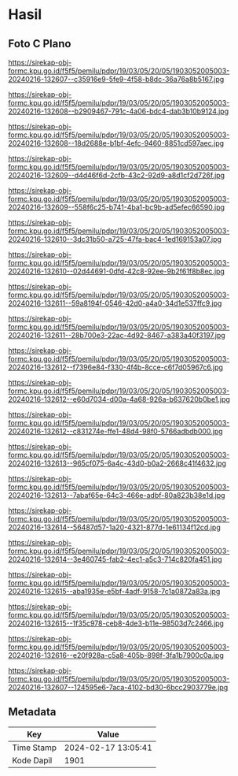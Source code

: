 # Hasil

## Foto C Plano

https://sirekap-obj-formc.kpu.go.id/f5f5/pemilu/pdpr/19/03/05/20/05/1903052005003-20240216-132607--c35916e9-5fe9-4f58-b8dc-36a76a8b5167.jpg

https://sirekap-obj-formc.kpu.go.id/f5f5/pemilu/pdpr/19/03/05/20/05/1903052005003-20240216-132608--b2909467-791c-4a06-bdc4-dab3b10b9124.jpg

https://sirekap-obj-formc.kpu.go.id/f5f5/pemilu/pdpr/19/03/05/20/05/1903052005003-20240216-132608--18d2688e-b1bf-4efc-9460-8851cd597aec.jpg

https://sirekap-obj-formc.kpu.go.id/f5f5/pemilu/pdpr/19/03/05/20/05/1903052005003-20240216-132609--d4d46f6d-2cfb-43c2-92d9-a8d1cf2d726f.jpg

https://sirekap-obj-formc.kpu.go.id/f5f5/pemilu/pdpr/19/03/05/20/05/1903052005003-20240216-132609--558f6c25-b741-4ba1-bc9b-ad5efec66590.jpg

https://sirekap-obj-formc.kpu.go.id/f5f5/pemilu/pdpr/19/03/05/20/05/1903052005003-20240216-132610--3dc31b50-a725-47fa-bac4-1ed169153a07.jpg

https://sirekap-obj-formc.kpu.go.id/f5f5/pemilu/pdpr/19/03/05/20/05/1903052005003-20240216-132610--02d44691-0dfd-42c8-92ee-9b2f61f8b8ec.jpg

https://sirekap-obj-formc.kpu.go.id/f5f5/pemilu/pdpr/19/03/05/20/05/1903052005003-20240216-132611--59a8194f-0546-42d0-a4a0-34d1e537ffc9.jpg

https://sirekap-obj-formc.kpu.go.id/f5f5/pemilu/pdpr/19/03/05/20/05/1903052005003-20240216-132611--28b700e3-22ac-4d92-8467-a383a40f3197.jpg

https://sirekap-obj-formc.kpu.go.id/f5f5/pemilu/pdpr/19/03/05/20/05/1903052005003-20240216-132612--f7396e84-f330-4f4b-8cce-c6f7d05967c6.jpg

https://sirekap-obj-formc.kpu.go.id/f5f5/pemilu/pdpr/19/03/05/20/05/1903052005003-20240216-132612--e60d7034-d00a-4a68-926a-b637620b0be1.jpg

https://sirekap-obj-formc.kpu.go.id/f5f5/pemilu/pdpr/19/03/05/20/05/1903052005003-20240216-132612--c831274e-ffe1-48d4-98f0-5766adbdb000.jpg

https://sirekap-obj-formc.kpu.go.id/f5f5/pemilu/pdpr/19/03/05/20/05/1903052005003-20240216-132613--965cf075-6a4c-43d0-b0a2-2668c41f4632.jpg

https://sirekap-obj-formc.kpu.go.id/f5f5/pemilu/pdpr/19/03/05/20/05/1903052005003-20240216-132613--7abaf65e-64c3-466e-adbf-80a823b38e1d.jpg

https://sirekap-obj-formc.kpu.go.id/f5f5/pemilu/pdpr/19/03/05/20/05/1903052005003-20240216-132614--56487d57-1a20-4321-877d-1e61134f12cd.jpg

https://sirekap-obj-formc.kpu.go.id/f5f5/pemilu/pdpr/19/03/05/20/05/1903052005003-20240216-132614--3e460745-fab2-4ec1-a5c3-714c820fa451.jpg

https://sirekap-obj-formc.kpu.go.id/f5f5/pemilu/pdpr/19/03/05/20/05/1903052005003-20240216-132615--aba1935e-e5bf-4adf-9158-7c1a0872a83a.jpg

https://sirekap-obj-formc.kpu.go.id/f5f5/pemilu/pdpr/19/03/05/20/05/1903052005003-20240216-132615--1f35c978-ceb8-4de3-b11e-98503d7c2466.jpg

https://sirekap-obj-formc.kpu.go.id/f5f5/pemilu/pdpr/19/03/05/20/05/1903052005003-20240216-132616--e20f928a-c5a8-405b-898f-3fa1b7900c0a.jpg

https://sirekap-obj-formc.kpu.go.id/f5f5/pemilu/pdpr/19/03/05/20/05/1903052005003-20240216-132607--124595e6-7aca-4102-bd30-6bcc2903779e.jpg


## Metadata

| Key        | Value               |
| ---------- | ------------------- |
| Time Stamp | 2024-02-17 13:05:41 |
| Kode Dapil | 1901                |



